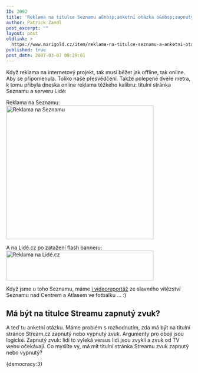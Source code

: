 ```yaml
---
ID: 2092
title: 'Reklama na titulce Seznamu a&nbsp;anketní otázka o&nbsp;zapnutý zvuk na homepage'
author: Patrick Zandl
post_excerpt: ""
layout: post
oldlink: >
  https://www.marigold.cz/item/reklama-na-titulce-seznamu-a-anketni-otazka-o-zapnuty-zvuk-na-homepage
published: true
post_date: 2007-03-07 09:29:01
---
```

Když reklama na internetový projekt, tak musí běžet jak offline, tak online. Aby se připomenula. Toliko naše přesvědčení. Takže polepené dveře metra, k tomu přibyla dneska online reklama těžkého kalibru: titulní stránka Seznamu a serveru Lidé:

Reklama na Seznamu:<br/>
<a href="http://www.marigold.cz/wp-content/stream-reklamaseznam.png"><img src="http://www.marigold.cz/wp-content/_stream-reklamaseznam.png" width="400" height="363" alt="Reklama na Seznamu" title="Reklama na Seznamu"  /></a>

A na Lidé.cz po zatažení flash banneru:<br/>
<a href="http://www.marigold.cz/wp-content/stream-reklamalide.png"><img src="http://www.marigold.cz/wp-content/_stream-reklamalide.png" width="400" height="81" alt="Reklama na Lidé.cz" title="Reklama na Lidé.cz"  /></a>

Když jsme u toho Seznamu, máme <a href="http://www.stream.cz/clanek/463-fotbalek-ceskych-vyhledavacu">i videoreportáž</a> ze slavného vítězství Seznamu nad Centrem a Atlasem ve fotbálku ... :) 

<h2>Má být na titulce Streamu zapnutý zvuk?</h2>

A teď tu anketní otázku. Máme problém s rozhodnutím, zda má být na titulní stránce Stream.cz zapnutý nebo vypnutý zvuk. Argumenty pro obojí jsou logické. Zapnutý zvuk: lidi to vyleká versus lidi jsou zvyklí a zvuk od TV webu očekávají. Co myslíte vy, má mít titulní stránka Streamu zvuk zapnutý nebo vypnutý? 


<div>{democracy:3}</div>